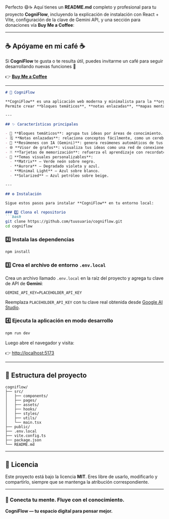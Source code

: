 Perfecto 😄☕ Aquí tienes un **README.md** completo y profesional para tu proyecto **CogniFlow**, incluyendo la explicación de instalación con React + Vite, configuración de la clave de Gemini API, y una sección para donaciones vía **Buy Me a Coffee**:

---

## ☕ Apóyame en mi café ☕

Si **CogniFlow** te gusta o te resulta útil, puedes invitarme un café para seguir desarrollando nuevas funciones 💙

👉 [**Buy Me a Coffee**](https://www.buymeacoffee.com/aesirsoft)

---

````markdown
# 🧠 CogniFlow

**CogniFlow** es una aplicación web moderna y minimalista para la **organización del conocimiento**, inspirada en Logseq y Obsidian.  
Permite crear **bloques temáticos**, **notas enlazadas**, **mapas mentales interactivos** y **tarjetas de memorización**, con la ayuda de **IA (Gemini)** para resumir y conectar ideas de forma inteligente.

---

## ✨ Características principales

- 🧩 **Bloques temáticos**: agrupa tus ideas por áreas de conocimiento.  
- 🗒️ **Notas enlazadas**: relaciona conceptos fácilmente, como un cerebro digital.  
- 🧠 **Resúmenes con IA (Gemini)**: genera resúmenes automáticos de tus notas.  
- 🌐 **Visor de grafos**: visualiza tus ideas como una red de conexiones.  
- 🃏 **Tarjetas de memorización**: refuerza el aprendizaje con recordatorios activos.  
- 🎨 **Temas visuales personalizables**:
  - **Matrix** – Verde neón sobre negro.  
  - **Aurora** – Degradado violeta y azul.  
  - **Minimal Light** – Azul sobre blanco.  
  - **Solarized** – Azul petróleo sobre beige.  

---

## ⚙️ Instalación

Sigue estos pasos para instalar **CogniFlow** en tu entorno local:

### 1️⃣ Clona el repositorio
```bash
git clone https://github.com/tuusuario/cogniflow.git
cd cogniflow
````

### 2️⃣ Instala las dependencias

```bash
npm install
```

### 3️⃣ Crea el archivo de entorno `.env.local`

Crea un archivo llamado `.env.local` en la raíz del proyecto y agrega tu clave de API de **Gemini**:

```env
GEMINI_API_KEY=PLACEHOLDER_API_KEY
```

Reemplaza `PLACEHOLDER_API_KEY` con tu clave real obtenida desde [Google AI Studio](https://makersuite.google.com/app/apikey).

### 4️⃣ Ejecuta la aplicación en modo desarrollo

```bash
npm run dev
```

Luego abre el navegador y visita:

👉 [http://localhost:5173](http://localhost:5173)

---

## 🧠 Estructura del proyecto

```
cogniflow/
├── src/
│   ├── components/
│   ├── pages/
│   ├── assets/
│   ├── hooks/
│   ├── styles/
│   ├── utils/
│   └── main.tsx
├── public/
├── .env.local
├── vite.config.ts
├── package.json
└── README.md
```

---



## 📜 Licencia

Este proyecto está bajo la licencia **MIT**.
Eres libre de usarlo, modificarlo y compartirlo, siempre que se mantenga la atribución correspondiente.

---


### 🚀 Conecta tu mente. Fluye con el conocimiento.

**CogniFlow — tu espacio digital para pensar mejor.**

```

